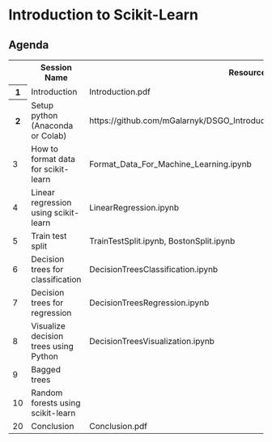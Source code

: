 # Introduction to Scikit-Learn

## Agenda
</table>
</div>
<table>
  <colgroup span="4"></colgroup>
  <tbody><tr>
  	<th></th>
    <th>Session Name</th>
    <th>Resources</th>
  </tr>
  <tr>
  	<th>1</th>
    <td>Introduction</td>
    <td>Introduction.pdf</td>
  </tr>
  <tr>
  	<th>2</th>
    <td>Setup python (Anaconda or Colab)</td>
    <td>https://github.com/mGalarnyk/DSGO_IntroductionScikitLearn/blob/master/Setup.md</td>
  </tr>
  <tr>
    <td>3</td>
    <td>How to format data for scikit-learn</td>
    <td>Format_Data_For_Machine_Learning.ipynb</td>
  </tr>    
  <tr>
    <td>4</td>
    <td>Linear regression using scikit-learn</td>
    <td>LinearRegression.ipynb</td>
  </tr>
  <tr>
    <td>5</td>
    <td>Train test split</td>
    <td>TrainTestSplit.ipynb, BostonSplit.ipynb</td>    
  </tr>
  <tr>
    <td>6</td>
    <td>Decision trees for classification</td>
    <td>DecisionTreesClassification.ipynb</td>
  </tr>
  <tr>
    <td>7</td>
    <td>Decision trees for regression</td>
    <td>DecisionTreesRegression.ipynb</td>
  </tr>
  <tr>
    <td>8</td>
    <td>Visualize decision trees using Python</td>
    <td>DecisionTreesVisualization.ipynb</td>
  </tr>
  <tr>
    <td>9</td>
    <td>Bagged trees</td>
    <td></td>
  </tr>
  <tr>
    <td>10</td>
    <td>Random forests using scikit-learn</td>
    <td></td>
  </tr>
  <tr>
    <td>20</td>
    <td>Conclusion</td>
    <td>Conclusion.pdf</td>
  </tr>
</tbody></table>

